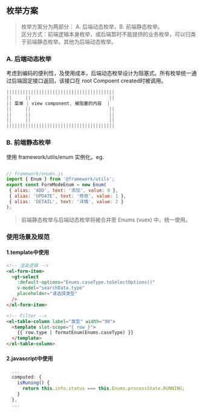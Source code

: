 枚举方案
------
> 枚举方案分为两部分： A. 后端动态枚举，B. 前端静态枚举。  
> 区分方式：前端逻辑本身枚举，或后端暂时不能提供的业务枚举，可以归类于前端静态枚举。其他为后端动态枚举。

### A. 后端动态枚举
 考虑到编码的便利性，及使用成本，后端动态枚举设计为阻塞式。所有枚举统一通过后端固定接口返回，该接口在 root Compoent created时被调用。

 ```javascript
||||||||||||||||||||||||||||||||||||||||
||     ||                             ||
|| 菜单 | view component, 被阻塞的内容  |
||     ||                             ||
||     ||                             ||
||     ||                             ||
||||||||||||||||||||||||||||||||||||||||
 ```

### B. 前端静态枚举
 使用 framework/utils/enum 实例化。eg.
 ```javascript

// framework/enums.js
import { Enum } from '@framework/utils';
export const FormModeEnum = new Enum(
  { alias: 'ADD', text: '添加', value: 0 },
  { alias: 'UPDATE', text: '修改', value: 1 },
  { alias: 'DETAIL', text: '详情', value: 2 }
);

 ```



> 前端静态枚举与后端动态枚举将被合并至 Enums (vuex) 中，统一使用。


### 使用场景及规范

#### 1.template中使用
```html
<!-- 渲染逻辑 -->
<el-form-item>
  <gt-select
    :default-options="Enums.caseType.toSelectOptions()"
    v-model="searchData.type"
    placeholder="请选择类型"
  />
</el-form-item>

<!-- Filter -->
<el-table-column label="类型" width="90">
  <template slot-scope="{ row }">
    {{ row.type | formatEnum(Enums.caseType) }}
  </template>
</el-table-column>
```
#### 2.javascript中使用
```javascript
  ...
  computed: {
    isRuning() {
      return this.info.status === this.Enums.processState.RUNNING;
    }
  },
  ...
```

